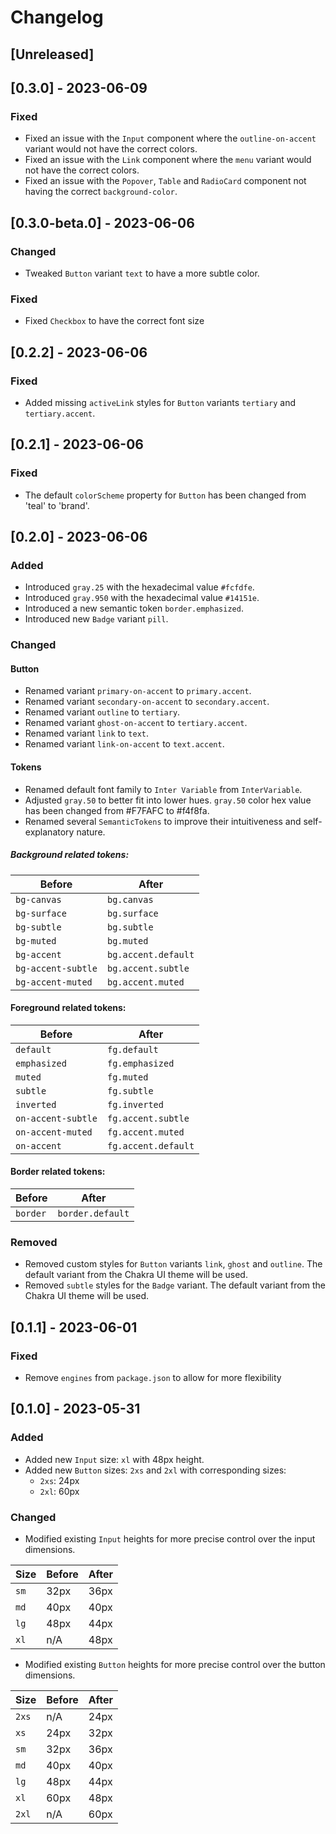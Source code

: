 # Changelog

## [Unreleased]

## [0.3.0] - 2023-06-09

### Fixed

- Fixed an issue with the `Input` component where the `outline-on-accent` variant would not have the correct colors.
- Fixed an issue with the `Link` component where the `menu` variant would not have the correct colors.
- Fixed an issue with the `Popover`, `Table` and `RadioCard` component not having the correct `background-color`.

## [0.3.0-beta.0] - 2023-06-06

### Changed

- Tweaked `Button` variant `text` to have a more subtle color.

### Fixed

- Fixed `Checkbox` to have the correct font size

## [0.2.2] - 2023-06-06

### Fixed

- Added missing `activeLink` styles for `Button` variants `tertiary` and `tertiary.accent`.

## [0.2.1] - 2023-06-06

### Fixed

- The default `colorScheme` property for `Button` has been changed from 'teal' to 'brand'.

## [0.2.0] - 2023-06-06

### Added

- Introduced `gray.25` with the hexadecimal value `#fcfdfe`.
- Introduced `gray.950` with the hexadecimal value `#14151e`.
- Introduced a new semantic token `border.emphasized`.
- Introduced new `Badge` variant `pill`.

### Changed

#### Button

- Renamed variant `primary-on-accent` to `primary.accent`.
- Renamed variant `secondary-on-accent` to `secondary.accent`.
- Renamed variant `outline` to `tertiary`.
- Renamed variant `ghost-on-accent` to `tertiary.accent`.
- Renamed variant `link` to `text`.
- Renamed variant `link-on-accent` to `text.accent`.

#### Tokens

- Renamed default font family to `Inter Variable` from `InterVariable`.
- Adjusted `gray.50` to better fit into lower hues. `gray.50` color hex value has been changed from #F7FAFC to #f4f8fa.
- Renamed several `SemanticTokens` to improve their intuitiveness and self-explanatory nature.

##### Background related tokens:

| Before             | After               |
| ------------------ | ------------------- |
| `bg-canvas`        | `bg.canvas`         |
| `bg-surface`       | `bg.surface`        |
| `bg-subtle`        | `bg.subtle`         |
| `bg-muted`         | `bg.muted`          |
| `bg-accent`        | `bg.accent.default` |
| `bg-accent-subtle` | `bg.accent.subtle`  |
| `bg-accent-muted`  | `bg.accent.muted`   |

#### Foreground related tokens:

| Before             | After               |
| ------------------ | ------------------- |
| `default`          | `fg.default`        |
| `emphasized`       | `fg.emphasized`     |
| `muted`            | `fg.muted`          |
| `subtle`           | `fg.subtle`         |
| `inverted`         | `fg.inverted`       |
| `on-accent-subtle` | `fg.accent.subtle`  |
| `on-accent-muted`  | `fg.accent.muted`   |
| `on-accent`        | `fg.accent.default` |

#### Border related tokens:

| Before   | After            |
| -------- | ---------------- |
| `border` | `border.default` |

### Removed

- Removed custom styles for `Button` variants `link`, `ghost` and `outline`. The default variant from the Chakra UI theme will be used.
- Removed `subtle` styles for the `Badge` variant. The default variant from the Chakra UI theme will be used.

## [0.1.1] - 2023-06-01

### Fixed

- Remove `engines` from `package.json` to allow for more flexibility

## [0.1.0] - 2023-05-31

### Added

- Added new `Input` size: `xl` with 48px height.
- Added new `Button` sizes: `2xs` and `2xl` with corresponding sizes:
  - `2xs`: 24px
  - `2xl`: 60px

### Changed

- Modified existing `Input` heights for more precise control over the input dimensions.

| Size | Before | After |
| ---- | ------ | ----- |
| `sm` | 32px   | 36px  |
| `md` | 40px   | 40px  |
| `lg` | 48px   | 44px  |
| `xl` | n/A    | 48px  |

- Modified existing `Button` heights for more precise control over the button dimensions.

| Size  | Before | After |
| ----- | ------ | ----- |
| `2xs` | n/A    | 24px  |
| `xs`  | 24px   | 32px  |
| `sm`  | 32px   | 36px  |
| `md`  | 40px   | 40px  |
| `lg`  | 48px   | 44px  |
| `xl`  | 60px   | 48px  |
| `2xl` | n/A    | 60px  |
